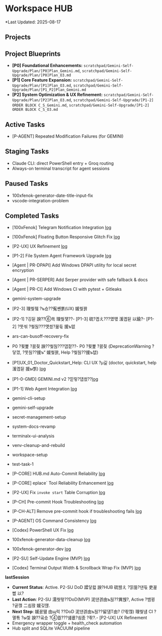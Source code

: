# Workspace HUB

\*Last Updated: 2025-08-17

## Projects

## Project Blueprints

- **[P0] Foundational Enhancements:** `scratchpad/Gemini-Self-Upgrade/Plan/[P0]Plan_Gemini.md`, `scratchpad/Gemini-Self-Upgrade/Plan/[P0]Plan_O3.md`
- **[P1] Core Feature Expansion:** `scratchpad/Gemini-Self-Upgrade/Plan/[P1]Plan_O3.md`, `scratchpad/Gemini-Self-Upgrade/Plan/[P1_P2]Plan_Gemini.md`
- **[P2] System Optimization & UX Refinement:** `scratchpad/Gemini-Self-Upgrade/Plan/[P2]Plan_O3.md`, `scratchpad/Gemini-Self-Upgrade/[P1-2] ORDER BLOCK C_S_Gemini.md`, `scratchpad/Gemini-Self-Upgrade/[P1-2] ORDER BLOCK C_S_O3.md`

## Active Tasks
- [P-AGENT] Repeated Modification Failures (for GEMINI)

## Staging Tasks
- Claude CLI: direct PowerShell entry + Groq routing
- Always-on terminal transcript for agent sessions

## Paused Tasks

- 100xfenok-generator-date-title-input-fix
- vscode-integration-problem

## Completed Tasks
- [100xFenok] Telegram Notification Integration [log](docs/tasks/100xfenok-telegram-notification/log.md)
- [100xFenok] Floating Button Responsive Glitch Fix [log](docs/tasks/100xfenok-floating-button-responsive-glitch/log.md)
- [P2-UX] UX Refinement [log](docs/tasks/ux-refinement/log.md)
- [P1-2] File System Agent Framework Upgrade [log](docs/tasks/file-agent-framework-upgrade/log.md)
- [Agent | PR-DPAPI] Add Windows DPAPI utility for local secret encryption
- [Agent | PR-SERPER] Add Serper provider with safe fallback & docs
- [Agent | PR-CI] Add Windows CI with pytest + Gitleaks

- gemini-system-upgrade

- [P2-3] 理쒖쥌 ?ъ슜??寃쏀뿕(UX) 媛쒖꽑
- [P2-1] ?깅뒫 諛??⑥쑉 理쒖쟻??- [P1-3] 硫?곕え???몄떇 湲곕뒫 以鍮?- [P1-2] ?뚯씪 ?쒖뒪???먯씠?꾪듃 援ъ텞

- ars-can-busoff-recovery-fix
- P0 ?묒뾽 ?꾨즺 諛??쒖뒪???덉젙??- P0 ?묒뾽 ?꾨즺 (DeprecationWarning ?닿껐, ?뚯뒪??援ъ“ 媛쒖꽑, Help ?쒖뒪??援ъ텞)
- [P1]UX_01_Doctor_Quickstart_Help: CLI UX ?μ긽 (doctor, quickstart, help 湲곕뒫 援ы쁽) [log](docs/tasks/gemini-cli-ux-enhancement/log.md)
- [P1-0-GMD] GEMINI.md v2 ?낃렇?덉씠??[log](docs/tasks/gemini-md-v2/log.md)
- [P1-1] Web Agent Integration [log](docs/tasks/web-agent-integration/log.md)
- gemini-cli-setup
- gemini-self-upgrade
- secret-management-setup
- system-docs-revamp
- terminalx-ui-analysis
- venv-cleanup-and-rebuild
- workspace-setup
- test-task-1
- [P-CORE] HUB.md Auto-Commit Reliability [log](docs/tasks/core-hub-auto-commit-reliability/log.md)
- [P-CORE] eplace` Tool Reliability Enhancement [log](docs/tasks/core-replace-tool-reliability/log.md)
- [P2-UX] Fix `invoke start` Table Corruption [log](docs/tasks/ux-fix-invoke-start-corruption/log.md)

- [P-CH] Pre-commit Hook Troubleshooting [log](docs/tasks/pre-commit-hook-troubleshooting/log.md)
- [P-CH-ALT] Remove pre-commit hook if troubleshooting fails [log](docs/tasks/pre-commit-hook-alternative/log.md)
- [P-AGENT] OS Command Consistency [log](docs/tasks/agent-os-command-consistency/log.md)
- [Codex] PowerShell UX Fix [log](docs/tasks/codex-powershell-ux-fix/log.md)
- 100xfenok-generator-data-cleanup [log](docs/tasks/100xfenok-generator-data-cleanup/log.md)
- 100xfenok-generator-dev [log](docs/tasks/100xfenok-generator-dev/log.md)

- [P2-SU] Self-Update Engine (MVP) [log](docs/tasks/self-update-engine/log.md)
- [Codex] Terminal Output Width & Scrollback Wrap Fix (MVP) [log](docs/tasks/codex-terminal-output-wrap/log.md)

__lastSession__

- **Current Status**: Active. P2-SU DoD 蹂닿컯 諛?HUB 硫붾え ?낅뜲?댄듃 吏꾪뻾 以?
- **Last Action**: P2-SU 濡쒓렇??DoD(MVP) 泥댄겕由ъ뒪??異붽?, Active ?뱀뀡 ?곹깭 二쇱꽍 媛깆떊.
- **Next Step**: 媛꾨떒 由щ럭 ??DoD 泥댄겕由ъ뒪??留덈Т由? (?좏깮) 理쒖냼 CI ?멸툒 ?ы븿 諛??곸슜 ?④퀎???섎룞?쇰줈 ?좎?.- [P2-UX] UX Refinement
- Emergency wrapper toggle + health_check automation
- Hub split and SQLite VACUUM pipeline